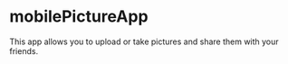 # mobilePictureApp

This app allows you to upload or take pictures and share them with your friends.
